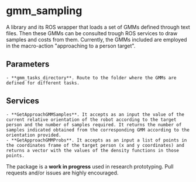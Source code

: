 # gmm_sampling
A library and its ROS wrapper that loads a set of GMMs defined through text files. Then these GMMs can be consulted trough ROS services to draw samples and costs from them.
Currently, the GMMs included are employed in the macro-action "approaching to a person target".

## Parameters

	- **gmm_tasks_directory**. Route to the folder where the GMMs are defined for different tasks.

## Services

	- **GetApproachGMMSamples**. It accepts as an input the value of the current relative orientation of the robot according to the target person and the number of samples required. It returns the number of samples indicated obtained from the corresponding GMM according to the orientation provided. 
	- **GetApproachGMMProbs**. It accepts as an input a list of points in the coordinates frame of the target person (x and y coordinates) and returns a vector with the values of the density functions in those points. 

The package is a **work in progress** used in research prototyping. Pull requests and/or issues are highly encouraged.
